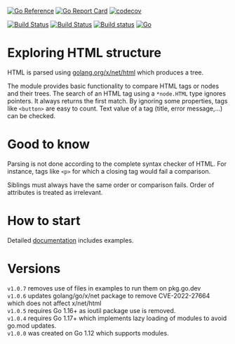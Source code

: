 [![Go Reference](https://pkg.go.dev/badge/github.com/iwdgo/htmlutils.svg)](https://pkg.go.dev/github.com/iwdgo/htmlutils)
[![Go Report Card](https://goreportcard.com/badge/github.com/iwdgo/htmlutils)](https://goreportcard.com/report/github.com/iwdgo/htmlutils)
[![codecov](https://codecov.io/gh/iWdGo/htmlutils/branch/master/graph/badge.svg)](https://codecov.io/gh/iWdGo/htmlutils)

[![Build Status](https://app.travis-ci.com/iwdgo/htmlutils.svg?branch=master)](https://app.travis-ci.com/iwdgo/htmlutils)
[![Build Status](https://api.cirrus-ci.com/github/iwdgo/htmlutils.svg)](https://cirrus-ci.com/github/iwdgo/htmlutils)
[![Build status](https://ci.appveyor.com/api/projects/status/v6ce70t0jmqgehpw?svg=true)](https://ci.appveyor.com/project/iWdGo/htmlutils)
[![Go](https://github.com/iwdgo/htmlutils/actions/workflows/go.yml/badge.svg)](https://github.com/iwdgo/htmlutils/actions/workflows/go.yml)

# Exploring HTML structure

HTML is parsed using [golang.org/x/net/html](https://pkg.go.dev/golang.org/x/net/html) which produces a tree.

The module provides basic functionality to compare HTML tags or nodes and their trees.
The search of an HTML tag using a `*node.HTML` type ignores pointers.
It always returns the first match. By ignoring some properties, tags like `<button>` are easy to count.
Text value of a tag (title, error message,...) can be checked.

# Good to know

Parsing is not done according to the complete syntax checker of HTML.
For instance, tags like `<p>` for which a closing tag would fail a comparison.

Siblings must always have the same order or comparison fails.
Order of attributes is treated as irrelevant.

# How to start

Detailed [documentation](https://pkg.go.dev/github.com/iwdgo/htmlutils) includes examples.

# Versions

`v1.0.7` removes use of files in examples to run them on pkg.go.dev  
`v1.0.6` updates golang/go/x/net package to remove CVE-2022-27664 which does not affect x/net/html  
`v1.0.5` requires Go 1.16+ as ioutil package use is removed.  
`v1.0.4` requires Go 1.17+ which implements lazy loading of modules to avoid go.mod updates.  
`v1.0.0` was created on Go 1.12 which supports modules.


